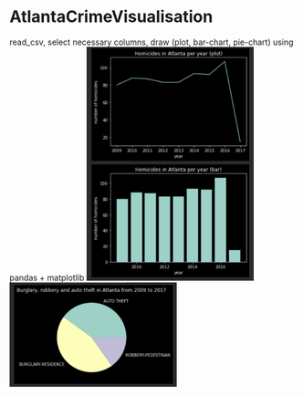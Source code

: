 # AtlantaCrimeVisualisation
read_csv, select necessary columns, draw (plot, bar-chart, pie-chart) using pandas + matplotlib
<img width="293" alt="Screenshot" src="demo_bar.png">
<img width="293" alt="Screenshot" src="demo_pie.png">